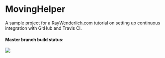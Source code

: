 # MovingHelper

A sample project for a [RayWenderlich.com](http://www.raywenderlich.com) tutorial on setting up continuous integration with GitHub and Travis CI.
#### Master branch build status: 
![](https://travis-ci.org/pambule/movinghelper.svg?branch=master) 
